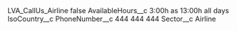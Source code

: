 <?xml version="1.0" encoding="UTF-8"?>
<CustomMetadata xmlns="http://soap.sforce.com/2006/04/metadata" xmlns:xsi="http://www.w3.org/2001/XMLSchema-instance" xmlns:xsd="http://www.w3.org/2001/XMLSchema">
    <label>LVA_CallUs_Airline</label>
    <protected>false</protected>
    <values>
        <field>AvailableHours__c</field>
        <value xsi:type="xsd:string">3:00h as 13:00h all days</value>
    </values>
    <values>
        <field>IsoCountry__c</field>
        <value xsi:nil="true"/>
    </values>
    <values>
        <field>PhoneNumber__c</field>
        <value xsi:type="xsd:string">444 444 444</value>
    </values>
    <values>
        <field>Sector__c</field>
        <value xsi:type="xsd:string">Airline</value>
    </values>
</CustomMetadata>
